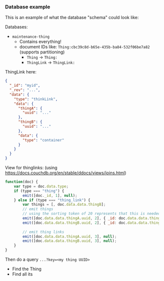 ### Database example
This is an example of what the database "schema" could look like:

Databases:
* `maintenance-thing`
  * Contains everything!
  * document IDs like: `Thing:cbc39c8d-b65e-435b-ba84-532f06be7a82` (supports partitioning)
    * `Thing` -> `Thing:`
    * `ThingLink` -> `ThingLink:`


ThingLink here:
```json
{
  "_id": "myid",
  "_rev": "...",
  "data": {
    "type": "thinkLink",
    "data": {
      "thingA": {
        "uuid": "..."
      },
      "thingB": {
        "uuid": "..."
      },
      "data": {
        "type": "container"
      }
    }
  }
}
```

View for thinglinks: (using https://docs.couchdb.org/en/stable/ddocs/views/joins.html)
```javascript
function(doc) {
    var type = doc.data.type;
    if (type === "thing") {
        emit([doc._id, 1], null);
    } else if (type === "thing_link") {
        var things = [, doc.data.data.thingB];
        // emit things
        // using the sorting token of 20 represents that this is needed when querying for a certain UUID, but doesn't represent the value of that UUID
        emit([doc.data.data.thingA.uuid, 2], { _id: doc.data.data.thingB.uuid });
        emit([doc.data.data.thingB.uuid, 2], { _id: doc.data.data.thingA.uuid });
        
        // emit thing links
        emit([doc.data.data.thingA.uuid, 3], null);
        emit([doc.data.data.thingB.uuid, 3], null);
    }
}
```
Then do a query `...?key=<my thing UUID>`
* Find the Thing
* Find all its 
